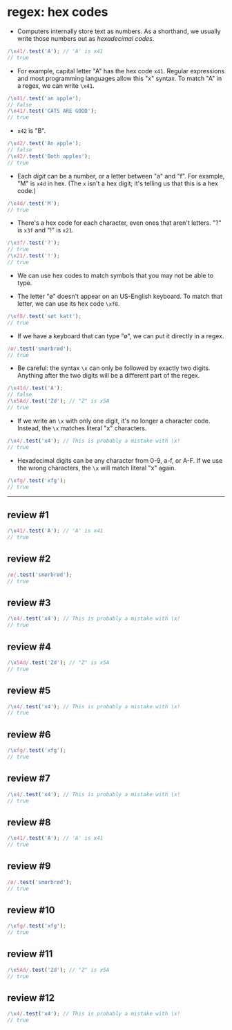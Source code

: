 # regex: hex codes

- Computers internally store text as numbers. As a shorthand, we usually write those numbers out as _hexadecimal codes_.

```js
/\x41/.test('A'); // 'A' is x41
// true
```

- For example, capital letter "A" has the hex code `x41`. Regular expressions and most programming languages allow this "x" syntax. To match "A" in a regex, we can write `\x41`.

```js
/\x41/.test('an apple');
// false
/\x41/.test('CATS ARE GOOD');
// true
```

- `x42` is "B".

```js
/\x42/.test('An apple');
// false
/\x42/.test('Both apples');
// true
```

- Each _digit_ can be a number, or a letter between "a" and "f". For example, "M" is `x4d` in hex. (The `x` isn't a hex digit; it's telling us that this is a hex code.)

```js
/\x4d/.test('M');
// true
```

- There's a hex code for each character, even ones that aren't letters. "?" is `x3f` and "!" is `x21`.

```js
/\x3f/.test('?');
// true
/\x21/.test('!');
// true
```

- We can use hex codes to match symbols that you may not be able to type.

- The letter "ø" doesn't appear on an US-English keyboard. To match that letter, we can use its hex code `\xf8`.

```js
/\xf8/.test('søt katt');
// true
```

- If we have a keyboard that can type "ø", we can put it directly in a regex.

```js
/ø/.test('smørbrød');
// true
```

- Be careful: the syntax `\x` can only be followed by exactly two digits. Anything after the two digits will be a different part of the regex.

```js
/\x41d/.test('A');
// false
/\x5Ad/.test('Zd'); // "Z" is x5A
// true
```

- If we write an `\x` with only one digit, it's no longer a character code. Instead, the `\x` matches literal "x" characters.

```js
/\x4/.test('x4'); // This is probably a mistake with \x!
// true
```

- Hexadecimal digits can be any character from 0-9, a-f, or A-F. If we use the wrong characters, the `\x` will match literal "x" again.

```js
/\xfg/.test('xfg');
// true
```

---

## review #1

```js
/\x41/.test('A'); // 'A' is x41
// true
```

## review #2

```js
/ø/.test('smørbrød');
// true
```

## review #3

```js
/\x4/.test('x4'); // This is probably a mistake with \x!
// true
```

## review #4

```js
/\x5Ad/.test('Zd'); // "Z" is x5A
// true
```

## review #5

```js
/\x4/.test('x4'); // This is probably a mistake with \x!
// true
```

## review #6

```js
/\xfg/.test('xfg');
// true
```

## review #7

```js
/\x4/.test('x4'); // This is probably a mistake with \x!
// true
```

## review #8

```js
/\x41/.test('A'); // 'A' is x41
// true
```

## review #9

```js
/ø/.test('smørbrød');
// true
```

## review #10

```js
/\xfg/.test('xfg');
// true
```

## review #11

```js
/\x5Ad/.test('Zd'); // "Z" is x5A
// true
```

## review #12

```js
/\x4/.test('x4'); // This is probably a mistake with \x!
// true
```